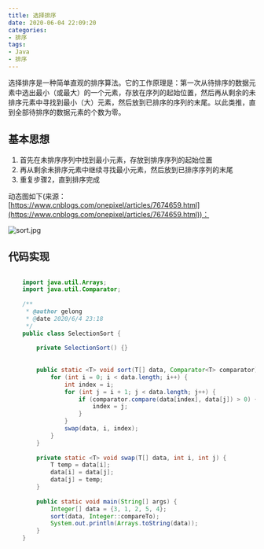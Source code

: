 ```yaml
---
title: 选择排序
date: 2020-06-04 22:09:20
categories:
- 排序
tags:
- Java
- 排序
---
```

选择排序是一种简单直观的排序算法。它的工作原理是：第一次从待排序的数据元素中选出最小（或最大）的一个元素，存放在序列的起始位置，然后再从剩余的未排序元素中寻找到最小（大）元素，然后放到已排序的序列的末尾。以此类推，直到全部待排序的数据元素的个数为零。

<!-- more -->

## 基本思想 

1. 首先在未排序序列中找到最小元素，存放到排序序列的起始位置
2. 再从剩余未排序元素中继续寻找最小元素，然后放到已排序序列的末尾
3. 重复步骤2，直到排序完成


动态图如下(来源：[https://www.cnblogs.com/onepixel/articles/7674659.html](https://www.cnblogs.com/onepixel/articles/7674659.html))：

![sort.jpg](https://images2017.cnblogs.com/blog/849589/201710/849589-20171015224719590-1433219824.gif)

## 代码实现

```java

	import java.util.Arrays;
	import java.util.Comparator;
	
	/**
	 * @author gelong
	 * @date 2020/6/4 23:18
	 */
	public class SelectionSort {
	
	    private SelectionSort() {}
	
	
	    public static <T> void sort(T[] data, Comparator<T> comparator) {
	        for (int i = 0; i < data.length; i++) {
	            int index = i;
	            for (int j = i + 1; j < data.length; j++) {
	                if (comparator.compare(data[index], data[j]) > 0) {
	                    index = j;
	                }
	            }
	            swap(data, i, index);
	        }
	    }
	
	    private static <T> void swap(T[] data, int i, int j) {
	        T temp = data[i];
	        data[i] = data[j];
	        data[j] = temp;
	    }
	
	    public static void main(String[] args) {
	        Integer[] data = {3, 1, 2, 5, 4};
	        sort(data, Integer::compareTo);
	        System.out.println(Arrays.toString(data));
	    }
	}
```
